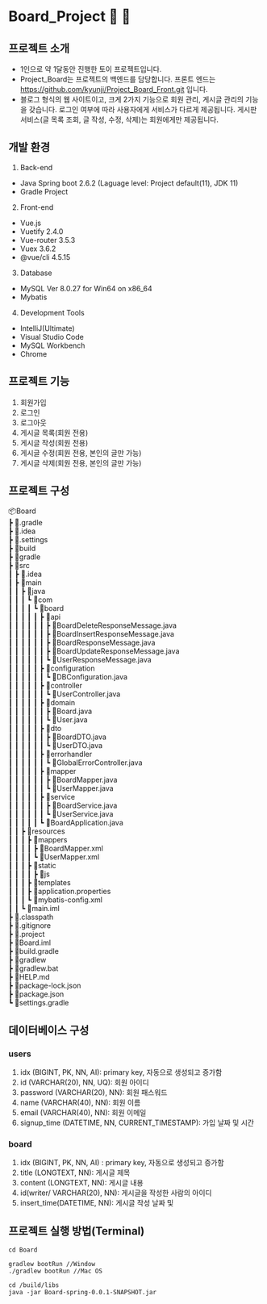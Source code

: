 # Board_Project :orange_book: :green_book:

## 프로젝트 소개
- 1인으로 약 1달동안 진행한 토이 프로젝트입니다.
- Project_Board는 프로젝트의 백엔드를 담당합니다. 프론트 엔드는 https://github.com/kyunji/Project_Board_Front.git 입니다.
- 블로그 형식의 웹 사이트이고, 크게 2가지 기능으로 회원 관리, 게시글 관리의 기능을 갖습니다. 로그인 여부에 따라 사용자에게 서비스가 다르게 제공됩니다. 게시판 서비스(글 목록 조회, 글 작성, 수정, 삭제)는 회원에게만 제공됩니다. 

## 개발 환경
1. Back-end
- Java Spring boot 2.6.2 (Laguage level: Project default(11), JDK 11) 
- Gradle Project 

2. Front-end
- Vue.js 
- Vuetify 2.4.0
- Vue-router 3.5.3
- Vuex 3.6.2
- @vue/cli 4.5.15 

3. Database
- MySQL Ver 8.0.27 for Win64 on x86_64
- Mybatis 

4. Development Tools
- IntelliJ(Ultimate) 
- Visual Studio Code 
- MySQL Workbench 
- Chrome


## 프로젝트 기능
1. 회원가입
2. 로그인
3. 로그아웃
4. 게시글 목록(회원 전용)
5. 게시글 작성(회원 전용)
6. 게시글 수정(회원 전용, 본인의 글만 가능)
7. 게시글 삭제(회원 전용, 본인의 글만 가능)

## 프로젝트 구성
📦Board <br />
 ┣ 📂.gradle <br />
 ┣ 📂.idea <br />
 ┣ 📂.settings <br />
 ┣ 📂build <br />
 ┣ 📂gradle <br />
 ┣ 📂src <br />
 ┃ ┣ 📂.idea <br />
 ┃ ┣ 📂main <br />
 ┃ ┃ ┣ 📂java <br />
 ┃ ┃ ┃ ┗ 📂com <br />
 ┃ ┃ ┃ ┃ ┗ 📂board <br />
 ┃ ┃ ┃ ┃ ┃ ┣ 📂api <br />
 ┃ ┃ ┃ ┃ ┃ ┃ ┣ 📜BoardDeleteResponseMessage.java <br />
 ┃ ┃ ┃ ┃ ┃ ┃ ┣ 📜BoardInsertResponseMessage.java <br />
 ┃ ┃ ┃ ┃ ┃ ┃ ┣ 📜BoardResponseMessage.java <br />
 ┃ ┃ ┃ ┃ ┃ ┃ ┣ 📜BoardUpdateResponseMessage.java <br />
 ┃ ┃ ┃ ┃ ┃ ┃ ┗ 📜UserResponseMessage.java <br />
 ┃ ┃ ┃ ┃ ┃ ┣ 📂configuration <br />
 ┃ ┃ ┃ ┃ ┃ ┃ ┗ 📜DBConfiguration.java  <br />
 ┃ ┃ ┃ ┃ ┃ ┣ 📂controller <br />
 ┃ ┃ ┃ ┃ ┃ ┃ ┗ 📜UserController.java <br />
 ┃ ┃ ┃ ┃ ┃ ┣ 📂domain <br />
 ┃ ┃ ┃ ┃ ┃ ┃ ┣ 📜Board.java <br />
 ┃ ┃ ┃ ┃ ┃ ┃ ┗ 📜User.java <br />
 ┃ ┃ ┃ ┃ ┃ ┣ 📂dto <br />
 ┃ ┃ ┃ ┃ ┃ ┃ ┣ 📜BoardDTO.java <br />
 ┃ ┃ ┃ ┃ ┃ ┃ ┗ 📜UserDTO.java <br />
 ┃ ┃ ┃ ┃ ┃ ┣ 📂errorhandler <br />
 ┃ ┃ ┃ ┃ ┃ ┃ ┗ 📜GlobalErrorController.java <br />
 ┃ ┃ ┃ ┃ ┃ ┣ 📂mapper <br />
 ┃ ┃ ┃ ┃ ┃ ┃ ┣ 📜BoardMapper.java <br />
 ┃ ┃ ┃ ┃ ┃ ┃ ┗ 📜UserMapper.java <br />
 ┃ ┃ ┃ ┃ ┃ ┣ 📂service <br />
 ┃ ┃ ┃ ┃ ┃ ┃ ┣ 📜BoardService.java <br />
 ┃ ┃ ┃ ┃ ┃ ┃ ┗ 📜UserService.java <br />
 ┃ ┃ ┃ ┃ ┃ ┗ 📜BoardApplication.java <br />
 ┃ ┃ ┣ 📂resources <br />
 ┃ ┃ ┃ ┣ 📂mappers <br />
 ┃ ┃ ┃ ┃ ┣ 📜BoardMapper.xml <br />
 ┃ ┃ ┃ ┃ ┗ 📜UserMapper.xml <br />
 ┃ ┃ ┃ ┣ 📂static <br />
 ┃ ┃ ┃ ┃ ┣ 📂js <br />
 ┃ ┃ ┃ ┣ 📂templates <br />
 ┃ ┃ ┃ ┣ 📜application.properties <br />
 ┃ ┃ ┃ ┗ 📜mybatis-config.xml <br />
 ┃ ┃ ┗ 📜main.iml <br />
 ┣ 📜.classpath <br />
 ┣ 📜.gitignore <br />
 ┣ 📜.project <br />
 ┣ 📜Board.iml <br />
 ┣ 📜build.gradle <br />
 ┣ 📜gradlew <br />
 ┣ 📜gradlew.bat <br />
 ┣ 📜HELP.md <br />
 ┣ 📜package-lock.json <br />
 ┣ 📜package.json <br />
 ┗ 📜settings.gradle <br />
 
## 데이터베이스 구성
### users
1. idx (BIGINT, PK, NN, AI): primary key, 자동으로 생성되고 증가함
2. id (VARCHAR(20), NN, UQ): 회원 아이디
3. password (VARCHAR(20), NN): 회원 패스워드
4. name (VARCHAR(40), NN): 회원 이름
5. email (VARCHAR(40), NN): 회원 이메일
6. signup_time (DATETIME, NN, CURRENT_TIMESTAMP): 가입 날짜 및 시간

### board
1. idx (BIGINT, PK, NN, AI) : primary key, 자동으로 생성되고 증가함
2. title (LONGTEXT, NN): 게시글 제목
3. content (LONGTEXT, NN): 게시글 내용
4. id(writer/ VARCHAR(20), NN): 게시글을 작성한 사람의 아이디
5. insert_time(DATETIME, NN): 게시글 작성 날짜 및 

## 프로젝트 실행 방법(Terminal)
```
cd Board

gradlew bootRun //Window
./gradlew bootRun //Mac OS

cd /build/libs
java -jar Board-spring-0.0.1-SNAPSHOT.jar
```
